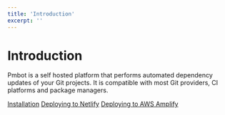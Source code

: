 ```yaml
---
title: 'Introduction'
excerpt: ''
---
```


# Introduction

Pmbot is a self hosted platform that performs automated dependency updates of your Git projects. It is compatible with most Git providers, CI platforms and package managers.

<div class="links-block">

[Installation](/installation)
[Deploying to Netlify](https://site)
[Deploying to AWS Amplify](https://site)

</div>
